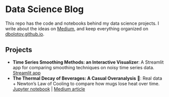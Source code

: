 # Data Science Blog

This repo has the code and notebooks behind my data science projects. I write about the ideas on [Medium](https://medium.com/@dmitriy.bolotov), and keep everything organized on [dbolotov.github.io](dbolotov.github.io).


## Projects
- **Time Series Smoothing Methods: an Interactive Visualizer**: A Streamlit app for comparing smoothing techniques on noisy time series data. [Streamlit app](https://timeseriessmoothing.streamlit.app/)
- **The Thermal Decay of Beverages: A Casual Overanalysis** 🍵: Real data + Newton’s Law of Cooling to compare how mugs lose heat over time. [Jupyter notebook](thermal_decay_of_beverages/thermal_decay_of_beverages.ipynb) | [Medium article](https://medium.com/@dmitriy.bolotov/the-thermal-decay-of-beverages-a-casual-overanalysis-0c9d863b861e)
